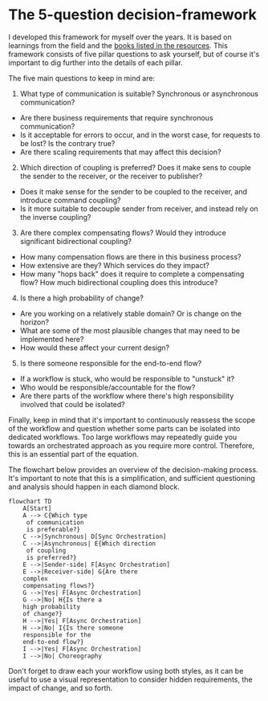 # The 5-question decision-framework

I developed this framework for myself over the years. It is based on learnings from the field and the [books listed in the resources](/README.MD#books).
This framework consists of five pillar questions to ask yourself, but of course it's important to dig further into the details of each pillar.

The five main questions to keep in mind are:
1. What type of communication is suitable? Synchronous or asynchronous communication?
  - Are there business requirements that require synchronous communication?
  - Is it acceptable for errors to occur, and in the worst case, for requests to be lost? Is the contrary true?
  - Are there scaling requirements that may affect this decision?
2. Which direction of coupling is preferred? Does it make sens to couple the sender to the receiver, or the receiver to publisher?
  - Does it make sense for the sender to be coupled to the receiver, and introduce command coupling?
  - Is it more suitable to decouple sender from receiver, and instead rely on the inverse coupling?
3. Are there complex compensating flows? Would they introduce significant bidirectional coupling?
  - How many compensation flows are there in this business process?
  - How extensive are they? Which services do they impact?
  - How many "hops back" does it require to complete a compensating flow? How much bidirectional coupling does this introduce?
4. Is there a high probability of change?
  - Are you working on a relatively stable domain? Or is change on the horizon?
  - What are some of the most plausible changes that may need to be implemented here?
  - How would these affect your current design?
5. Is there someone responsible for the end-to-end flow?
  - If a workflow is stuck, who would be responsible to "unstuck" it?
  - Who would be responsible/accountable for the flow?
  - Are there parts of the workflow where there's high responsibility involved that could be isolated?

Finally, keep in mind that it's important to continuously reassess the scope of the workflow and question whether some parts can be isolated into dedicated workflows.
Too large workflows may repeatedly guide you towards an orchestrated approach as you require more control. Therefore, this is an essential part of the equation.

The flowchart below provides an overview of the decision-making process. It's important to note that this is a simplification, and sufficient questioning and analysis should happen in each diamond block.

```mermaid
flowchart TD
    A[Start]
    A --> C{Which type
     of communication 
     is preferable?}
    C -->|Synchronous| D[Sync Orchestration]
    C -->|Asynchronous| E{Which direction
     of coupling 
     is preferred?}
    E -->|Sender-side| F[Async Orchestration]
    E -->|Receiver-side| G{Are there 
    complex 
    compensating flows?}
    G -->|Yes| F[Async Orchestration]
    G -->|No| H{Is there a 
    high probability
    of change?}
    H -->|Yes| F[Async Orchestration]
    H -->|No| I{Is there someone 
    responsible for the
    end-to-end flow?}
    I -->|Yes| F[Async Orchestration]
    I -->|No| Choreography
```

Don't forget to draw each your workflow using both styles, as it can be useful to use a visual representation to consider hidden requirements, the impact of change, and so forth.
